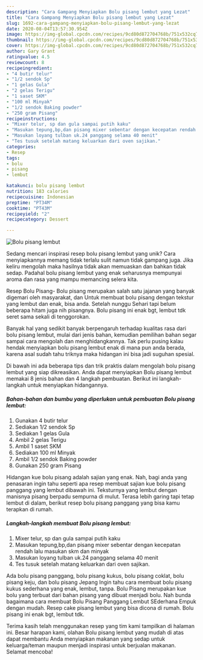 ```yaml
---
description: "Cara Gampang Menyiapkan Bolu pisang lembut yang Lezat"
title: "Cara Gampang Menyiapkan Bolu pisang lembut yang Lezat"
slug: 1692-cara-gampang-menyiapkan-bolu-pisang-lembut-yang-lezat
date: 2020-08-04T13:57:30.954Z
image: https://img-global.cpcdn.com/recipes/9cd80d872704768b/751x532cq70/bolu-pisang-lembut-foto-resep-utama.jpg
thumbnail: https://img-global.cpcdn.com/recipes/9cd80d872704768b/751x532cq70/bolu-pisang-lembut-foto-resep-utama.jpg
cover: https://img-global.cpcdn.com/recipes/9cd80d872704768b/751x532cq70/bolu-pisang-lembut-foto-resep-utama.jpg
author: Gary Grant
ratingvalue: 4.5
reviewcount: 8
recipeingredient:
- "4 butir telur"
- "1/2 sendok Sp"
- "1 gelas Gula"
- "2 gelas Terigu"
- "1 saset SKM"
- "100 ml Minyak"
- "1/2 sendok Baking powder"
- "250 gram Pisang"
recipeinstructions:
- "Mixer telur, sp dan gula sampai putih kaku"
- "Masukan tepung,bp,dan pisang mixer sebentar dengan kecepatan rendah lalu masukan skm dan minyak"
- "Masukan loyang tulban uk.24 panggang selama 40 menit"
- "Tes tusuk setelah matang keluarkan dari oven sajikan."
categories:
- Resep
tags:
- bolu
- pisang
- lembut

katakunci: bolu pisang lembut 
nutrition: 183 calories
recipecuisine: Indonesian
preptime: "PT34M"
cooktime: "PT43M"
recipeyield: "2"
recipecategory: Dessert

---
```



![Bolu pisang lembut](https://img-global.cpcdn.com/recipes/9cd80d872704768b/751x532cq70/bolu-pisang-lembut-foto-resep-utama.jpg)

Sedang mencari inspirasi resep bolu pisang lembut yang unik? Cara menyiapkannya memang tidak terlalu sulit namun tidak gampang juga. Jika keliru mengolah maka hasilnya tidak akan memuaskan dan bahkan tidak sedap. Padahal bolu pisang lembut yang enak seharusnya mempunyai aroma dan rasa yang mampu memancing selera kita.

Resep Bolu Pisang- Bolu pisang merupakan salah satu jajanan yang banyak digemari oleh masyarakat, dan Untuk membuat bolu pisang dengan tekstur yang lembut dan enak, bisa anda. Setelah nunggu Sehari tapi belum beberapa hitam juga nih pisangnya. Bolu pisang ini enak bgt, lembut tdk seret sama sekali di tenggorokan.

Banyak hal yang sedikit banyak berpengaruh terhadap kualitas rasa dari bolu pisang lembut, mulai dari jenis bahan, kemudian pemilihan bahan segar sampai cara mengolah dan menghidangkannya. Tak perlu pusing kalau hendak menyiapkan bolu pisang lembut enak di mana pun anda berada, karena asal sudah tahu triknya maka hidangan ini bisa jadi suguhan spesial.


Di bawah ini ada beberapa tips dan trik praktis dalam mengolah bolu pisang lembut yang siap dikreasikan. Anda dapat menyiapkan Bolu pisang lembut memakai 8 jenis bahan dan 4 langkah pembuatan. Berikut ini langkah-langkah untuk menyiapkan hidangannya.

<!--inarticleads1-->

##### Bahan-bahan dan bumbu yang diperlukan untuk pembuatan Bolu pisang lembut:

1. Gunakan 4 butir telur
1. Sediakan 1/2 sendok Sp
1. Sediakan 1 gelas Gula
1. Ambil 2 gelas Terigu
1. Ambil 1 saset SKM
1. Sediakan 100 ml Minyak
1. Ambil 1/2 sendok Baking powder
1. Gunakan 250 gram Pisang


Hidangan kue bolu pisang adalah sajian yang enak. Nah, bagi anda yang penasaran ingin tahu seperti apa resep membuat sajian kue bolu pisang panggang yang lembut dibawah ini. Teksturnya yang lembut dengan manisnya pisang berpadu sempurna di mulut. Terasa lebih garing tapi tetap lembut di dalam, berikut resep bolu pisang panggang yang bisa kamu terapkan di rumah. 

<!--inarticleads2-->

##### Langkah-langkah membuat Bolu pisang lembut:

1. Mixer telur, sp dan gula sampai putih kaku
1. Masukan tepung,bp,dan pisang mixer sebentar dengan kecepatan rendah lalu masukan skm dan minyak
1. Masukan loyang tulban uk.24 panggang selama 40 menit
1. Tes tusuk setelah matang keluarkan dari oven sajikan.


Ada bolu pisang panggang, bolu pisang kukus, bolu pisang coklat, bolu pisang keju, dan bolu pisang Jepang Ingin tahu cara membuat bolu pisang kukus sederhana yang enak, lembut, tanpa. Bolu Pisang merupakan kue bolu yang terbuat dari bahan pisang yang dibuat menjadi bolu. Nah bunda bagaimana cara membuat Bolu Pisang Panggang Lembut SEderhana Empuk dengan mudah. Resep cake pisang lembut yang bisa dicona di rumah. Bolu pisang ini enak bgt, lembut tdk. 

Terima kasih telah menggunakan resep yang tim kami tampilkan di halaman ini. Besar harapan kami, olahan Bolu pisang lembut yang mudah di atas dapat membantu Anda menyiapkan makanan yang sedap untuk keluarga/teman maupun menjadi inspirasi untuk berjualan makanan. Selamat mencoba!
